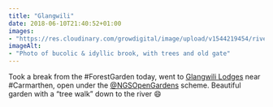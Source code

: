```yaml
---
title: "Glangwili"
date: 2018-06-10T21:40:52+01:00
images: 
- "https://res.cloudinary.com/growdigital/image/upload/v1544219454/river-27849506157.jpg"
imageAlt: 
- "Photo of bucolic & idyllic brook, with trees and old gate"
---
```


Took a break from the #ForestGarden today, went to [Glangwili Lodges](https://www.ngs.org.uk/find-a-garden/garden/19750/) near #Carmarthen, open under the [@NGSOpenGardens](https://twitter.com/NGSOpenGardens/) scheme. Beautiful garden with a “tree walk” down to the river 😄
